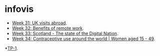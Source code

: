 # infovis
* [Week 31: UK visits abroad](https://igrasso98.github.io/infovis/workovermonday/week31/). <br />
* [Week 32: Benefits of remote work](https://igrasso98.github.io/infovis/workovermonday/week32/). <br />
* [Week 33: Scotland - The state of the Digital Nation](https://igrasso98.github.io/infovis/workovermonday/week33/). <br />
* [Week 34: Contraceptive use around the world | Women aged 15 - 49](https://igrasso98.github.io/infovis/workovermonday/week34/). <br />

*[TP-1](https://igrasso98.github.io/infovis/TP-1/). <br />
